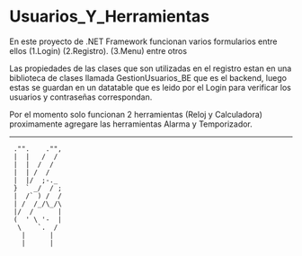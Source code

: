 # Usuarios_Y_Herramientas
En este proyecto de .NET Framework funcionan varios formularios entre ellos (1.Login) (2.Registro). (3.Menu) entre otros

Las propiedades de las clases que son utilizadas en el registro estan en una biblioteca de clases llamada GestionUsuarios_BE que es el backend, luego estas se guardan en un datatable que es leido por el Login para verificar los usuarios y contraseñas correspondan.

Por el momento solo funcionan 2 herramientas (Reloj y Calculadora) proximamente agregare las herramientas Alarma y Temporizador.

------------------------------------------------

     ."".    ."",
     |  |   /  /
     |  |  /  /
     |  | /  /
     |  |/  ;-._
     }  ` _/  / ;
     |  /` ) /  /
     | /  /_/\_/\
     |/  /      |
     (  ' \ '-  |
      \    `.  /
       |      |
       |      |



